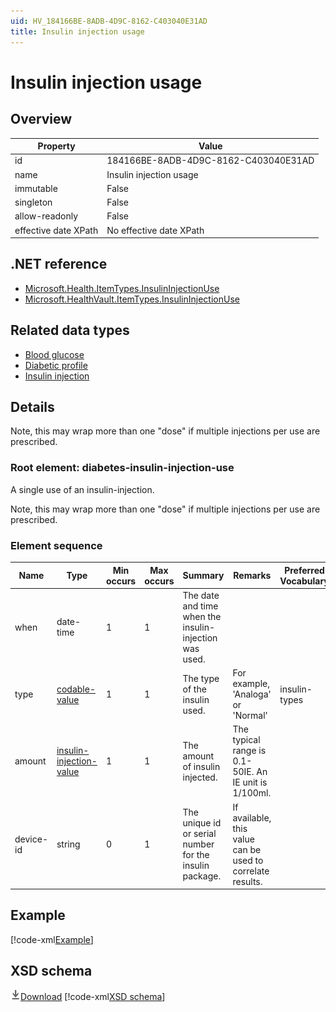```yaml
---
uid: HV_184166BE-8ADB-4D9C-8162-C403040E31AD
title: Insulin injection usage
---
```


# Insulin injection usage

## Overview

Property|Value
---|---
id|184166BE-8ADB-4D9C-8162-C403040E31AD
name|Insulin injection usage
immutable|False
singleton|False
allow-readonly|False
effective date XPath|No effective date XPath

## .NET reference
- [Microsoft.Health.ItemTypes.InsulinInjectionUse](https://docs.microsoft.com/dotnet/api/microsoft.health.itemtypes.insulininjectionuse)
- [Microsoft.HealthVault.ItemTypes.InsulinInjectionUse](https://docs.microsoft.com/dotnet/api/microsoft.healthvault.itemtypes.insulininjectionuse)

## Related data types

- [Blood glucose](xref:HV_879e7c04-4e8a-4707-9ad3-b054df467ce4)
- [Diabetic profile](xref:HV_80CF4080-AD3F-4BB5-A0B5-907C22F73017)
- [Insulin injection](xref:HV_3B3C053B-B1FE-4E11-9E22-D4B480DE74E8)

## Details
Note, this may wrap more than one "dose" if multiple injections per use are prescribed.

<a name='diabetes-insulin-injection-use'></a>

### Root element: diabetes-insulin-injection-use

A single use of an insulin-injection.

Note, this may wrap more than one "dose" if multiple injections per use are prescribed.

### Element sequence

Name|Type|Min occurs|Max occurs|Summary|Remarks|Preferred Vocabulary
---|---|---|---|---|---|---
when|date-time|1|1|The date and time when the insulin-injection was used.||
type|[codable-value](xref:HV_3e730686-781f-4616-aa0d-817bba8eb141#codable-value)|1|1|The type of the insulin used.|For example, 'Analoga' or 'Normal'|insulin-types
amount|[insulin-injection-value](xref:HV_3e730686-781f-4616-aa0d-817bba8eb141#insulin-injection-value)|1|1|The amount of insulin injected.|The typical range is 0.1-50IE. An IE unit is 1/100ml.|
device-id|string|0|1|The unique id or serial number for the insulin package.|If available, this value can be used to correlate results.|

## Example
[!code-xml[Example](sample-xml/184166BE-8ADB-4D9C-8162-C403040E31AD.xml)]

## XSD schema
[![Download](/healthvault/images/download.png)Download](xsd/insulin-injection-use.xsd)
[!code-xml[XSD schema](xsd/insulin-injection-use.xsd)]
